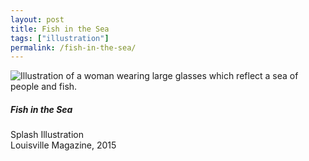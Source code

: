 ```yaml
---
layout: post
title: Fish in the Sea
tags: ["illustration"]
permalink: /fish-in-the-sea/
---
```


![Illustration of a woman wearing large glasses which reflect a sea of people and fish.](http://danaamundsen.site44.com/images/portfolio/magazine/fish.png)

##### Fish in the Sea

Splash Illustration  
Louisville Magazine, 2015
